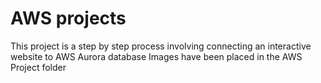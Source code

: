 # AWS projects

This project is a step by step process involving connecting an interactive website to AWS Aurora database
Images have been placed in the AWS Project folder

 
